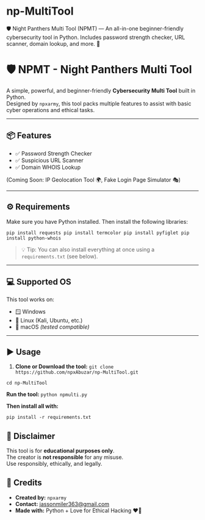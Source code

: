 # np-MultiTool
🛡️ Night Panthers Multi Tool (NPMT) — An all-in-one beginner-friendly cybersecurity tool in Python. Includes password strength checker, URL scanner, domain lookup, and more. 🚀


# 🛡️ NPMT - Night Panthers Multi Tool

A simple, powerful, and beginner-friendly **Cybersecurity Multi Tool** built in Python.  
Designed by `npxarmy`, this tool packs multiple features to assist with basic cyber operations and ethical tasks.

---

## 📦 Features

- ✅ Password Strength Checker  
- ✅ Suspicious URL Scanner  
- ✅ Domain WHOIS Lookup  

(Coming Soon: IP Geolocation Tool 🌍, Fake Login Page Simulator 🎭)

---

## ⚙️ Requirements

Make sure you have Python installed. Then install the following libraries:

``pip install requests
pip install termcolor
pip install pyfiglet
pip install python-whois``

> 💡 Tip: You can also install everything at once using a `requirements.txt` (see below).

---

## 💻 Supported OS

This tool works on:

- 🪟 Windows  
- 🐧 Linux (Kali, Ubuntu, etc.)  
- 🍎 macOS *(tested compatible)*

---

## ▶️ Usage

1. **Clone or Download the tool:**
``git clone https://github.com/npxAbuzar/np-MultiTool.git``


``cd np-MultiTool``

**Run the tool:**
``python npmulti.py``

**Then install all with:**

``pip install -r requirements.txt``

## 🔐 Disclaimer

This tool is for **educational purposes only**.  
The creator is **not responsible** for any misuse.  
Use responsibly, ethically, and legally.



## 👑 Credits

- **Created by:** `npxarmy`  
- **Contact:** jassonmiler363@gmail.com  
- **Made with:** Python + Love for Ethical Hacking ❤️‍🔥
